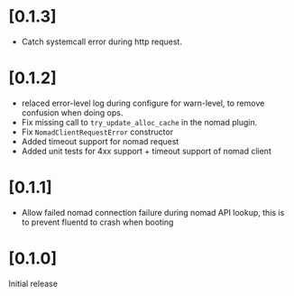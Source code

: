 
# [0.1.3]

- Catch systemcall error during http request.

# [0.1.2]

- relaced error-level log during configure for warn-level, to remove confusion when doing ops.
- Fix missing call to `try_update_alloc_cache` in the nomad plugin.
- Fix `NomadClientRequestError` constructor
- Added timeout support for nomad request
- Added unit tests for 4xx support + timeout support of nomad client

# [0.1.1]

- Allow failed nomad connection failure during nomad API lookup, this is to prevent fluentd to crash when booting


# [0.1.0]

Initial release